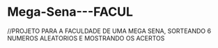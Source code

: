 # Mega-Sena---FACUL
//PROJETO PARA A FACULDADE DE UMA MEGA SENA, SORTEANDO 6 NUMEROS ALEATORIOS E MOSTRANDO OS ACERTOS

